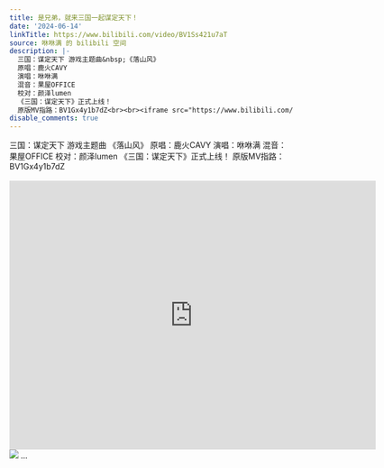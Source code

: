 ```yaml
---
title: 是兄弟，就来三国一起谋定天下！
date: '2024-06-14'
linkTitle: https://www.bilibili.com/video/BV1Ss421u7aT
source: 咻咻满 的 bilibili 空间
description: |-
  三国：谋定天下 游戏主题曲&nbsp;《落山风》
  原唱：鹿火CAVY
  演唱：咻咻满
  混音：果屋OFFICE
  校对：颜泽lumen
  《三国：谋定天下》正式上线！
  原版MV指路：BV1Gx4y1b7dZ<br><br><iframe src="https://www.bilibili.com/blackboard/html5mobileplayer.html?aid=1855692174&amp;high_quality=1&amp;autoplay=0" width="650" height="477" scrolling="no" border="0" frameborder="no" framespacing="0" allowfullscreen="true" referrerpolicy="no-referrer"></iframe><br><img src="http://i1.hdslb.com/bfs/archive/f76d7d0124f3b2071dc8810c7ac0c5bae1af8bb4.jpg" referrerpolicy="no-referrer"> ...
disable_comments: true
---
```

三国：谋定天下 游戏主题曲&nbsp;《落山风》
原唱：鹿火CAVY
演唱：咻咻满
混音：果屋OFFICE
校对：颜泽lumen
《三国：谋定天下》正式上线！
原版MV指路：BV1Gx4y1b7dZ<br><br><iframe src="https://www.bilibili.com/blackboard/html5mobileplayer.html?aid=1855692174&amp;high_quality=1&amp;autoplay=0" width="650" height="477" scrolling="no" border="0" frameborder="no" framespacing="0" allowfullscreen="true" referrerpolicy="no-referrer"></iframe><br><img src="http://i1.hdslb.com/bfs/archive/f76d7d0124f3b2071dc8810c7ac0c5bae1af8bb4.jpg" referrerpolicy="no-referrer"> ...